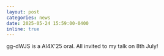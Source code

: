 ```yaml
---
layout: post
categories: news
date: 2025-05-24 15:59:00-0400
inline: true
---
```


gg-dWJS is a AI4X'25 oral. All invited to my talk on 8th July!
